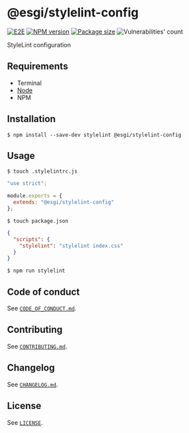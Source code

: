 # @esgi/stylelint-config

[![E2E](https://github.com/aminnairi/esgi-stylelint-config/actions/workflows/e2e.yaml/badge.svg)](https://github.com/aminnairi/esgi-stylelint-config/actions/workflows/e2e.yaml) [![NPM version](https://badgen.net/npm/v/@esgi/stylelint-config)](https://www.npmjs.com/package/@esgi/stylelint-config) [![Package size](https://badgen.net/bundlephobia/minzip/@esgi/stylelint-config)](https://bundlephobia.com/package/@esgi/stylelint-config) ![Vulnerabilities' count](https://badgen.net/snyk/aminnairi/esgi-stylelint-config)

StyleLint configuration

## Requirements

- Terminal
- [Node](https://nodejs.org/)
- NPM

## Installation

```console
$ npm install --save-dev stylelint @esgi/stylelint-config
```

## Usage

```console
$ touch .stylelintrc.js
```

```javascript
"use strict";

module.exports = {
  extends: "@esgi/stylelint-config"
};
```

```console
$ touch package.json
```

```json
{
  "scripts": {
    "stylelint": "stylelint index.css"
  }
}
```

```console
$ npm run stylelint
```
## Code of conduct

See [`CODE_OF_CONDUCT.md`](./CODE_OF_CONDUCT.md).

## Contributing

See [`CONTRIBUTING.md`](./CONTRIBUTING.md).

## Changelog

See [`CHANGELOG.md`](./CHANGELOG.md).

## License

See [`LICENSE`](./LICENSE).
